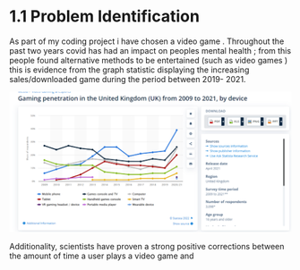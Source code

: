 # 1.1 Problem Identification

As part of my coding project i have chosen a video game . Throughout the past two years covid has had an impact on peoples mental health ; from this people found alternative methods to be entertained (such as video games ) this is evidence from the graph statistic displaying the increasing sales/downloaded game during the period between 2019- 2021. &#x20;

![this is image shows the increase in gaming penetration in the uk market this a piece of supporting evidence to my claim that people in the uk found new ways to entertainment  them self thought playing gaming in which this is image display the increase the game playing from 2019- 2021 ](../.gitbook/assets/image.png)



Additionality, scientists  have proven  a strong positive corrections between the amount of time a user plays a video game and&#x20;
